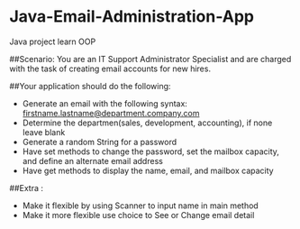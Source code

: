 # Java-Email-Administration-App
Java project learn OOP

##Scenario: You are an IT Support Administrator Specialist and are charged with the task of creating email accounts for new hires.

##Your application should do the following:
- Generate an email with the following syntax: firstname.lastname@department.company.com
- Determine the departmen(sales, development, accounting), if none leave blank
- Generate a random String for a password
- Have set methods to change the password, set the mailbox capacity, and define an alternate email address
- Have get methods to display the name, email, and mailbox capacity

##Extra :
- Make it flexible by using Scanner to input name in main method
- Make it more flexible use choice to See or Change email detail